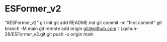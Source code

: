 # ESFormer_v2
“#ESFormer_v2” git init git add README.md git commit -m “first commit” git branch -M main git remote add origin git@github.com：Lqchun-28/ESFormer_v2.git git push -u origin main

